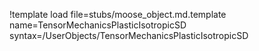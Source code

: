 !template load file=stubs/moose_object.md.template name=TensorMechanicsPlasticIsotropicSD syntax=/UserObjects/TensorMechanicsPlasticIsotropicSD